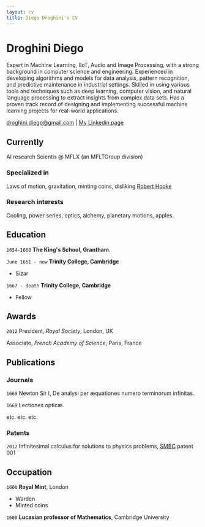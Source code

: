 ```yaml
---
layout: cv
title: Diego Droghini's CV
---
```

# Droghini Diego
Expert in Machine Learning, IIoT, Audio and Image Processing, with a strong background in computer science and engineering. Experienced in developing algorithms and models for data analysis, pattern recognition, and predictive maintenance in industrial settings. Skilled in using various tools and techniques such as deep learning, computer vision, and natural language processing to extract insights from complex data sets. Has a proven track record of designing and implementing successful machine learning projects for real-world applications.

<div id="webaddress">
<a href="droghini.diego@gmail.com">droghini.diego@gmail.com</a>
| <a href="https://www.linkedin.com/in/diego-droghini-a300ab88/">My Linkedin page</a>
</div>


## Currently

AI research Scientis @ MFLX (an MFLTGroup division)

### Specialized in

Laws of motion, gravitation, minting coins, disliking [Robert Hooke](http://en.wikipedia.org/wiki/Robert_Hooke)


### Research interests

Cooling, power series, optics, alchemy, planetary motions, apples.


## Education

`1654-1660`
__The King's School, Grantham.__

`June 1661 - now`
__Trinity College, Cambridge__

- Sizar

`1667 - death`
__Trinity College, Cambridge__

- Fellow



## Awards

`2012`
President, *Royal Society*, London, UK

Associate, *French Academy of Science*, Paris, France



## Publications

<!-- A list is also available [online](http://scholar.google.co.uk/citations?user=LTOTl0YAAAAJ) -->

### Journals

`1669`
Newton Sir I, De analysi per æquationes numero terminorum infinitas. 

`1669`
Lectiones opticæ.

etc. etc. etc.

### Patents

`2012`
Infinitesimal calculus for solutions to physics problems, [SMBC](http://www.techdirt.com/articles/20121011/09312820678/if-patents-had-been-around-time-newton.shtml) patent 001


## Occupation

`1600`
__Royal Mint__, London

- Warden
- Minted coins

`1600`
__Lucasian professor of Mathematics__, Cambridge University



<!-- ### Footer

Last updated: May 2013 -->


